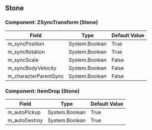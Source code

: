 ## Stone

### Component: ZSyncTransform (Stone)

|Field|Type|Default Value|
|---|---|---|
|m_syncPosition|System.Boolean|True|
|m_syncRotation|System.Boolean|True|
|m_syncScale|System.Boolean|False|
|m_syncBodyVelocity|System.Boolean|False|
|m_characterParentSync|System.Boolean|False|

### Component: ItemDrop (Stone)

|Field|Type|Default Value|
|---|---|---|
|m_autoPickup|System.Boolean|True|
|m_autoDestroy|System.Boolean|True|

